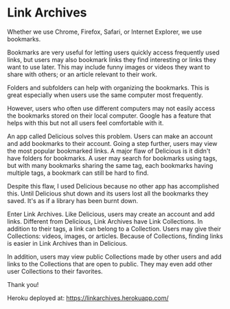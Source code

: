 # Link Archives 

Whether we use Chrome, Firefox, Safari, or Internet Explorer, we use bookmarks. 

Bookmarks are very useful for letting users quickly access frequently used links, but users may also bookmark links they find interesting or links they want to use later. This may include funny images or videos they want to share with others; or an article relevant to their work. 

Folders and subfolders can help with organizing the bookmarks. This is great especially when users use the same computer most frequently. 

However, users who often use different computers may not easily access the bookmarks stored on their local computer. Google has a feature that helps with this but not all users feel comfortable with it. 

An app called Delicious solves this problem. Users can make an account and add bookmarks to their account. Going a step further, users may view the most popular bookmarked links. A major flaw of Delicious is it didn't have folders for bookmarks. A user may search for bookmarks using tags, but with many bookmarks sharing the same tag, each bookmarks having multiple tags, a bookmark can still be hard to find. 

Despite this flaw, I used Delicious because no other app has accomplished this. Until Delicious shut down and its users lost all the bookmarks they saved. It's as if a library has been burnt down. 

Enter Link Archives. 
Like Delicious, users may create an account and add links. Different from Delicious, Link Archives have Link Collections. In addition to their tags, a link can belong to a Collection. Users may give their Collections: videos, images, or articles. Because of Collections, finding links is easier in Link Archives than in Delicious. 

In addition, users may view public Collections made by other users and add links to the Collections that are open to public. They may even add other user Collections to their favorites. 

Thank you! 



Heroku deployed at: 
https://linkarchives.herokuapp.com/
